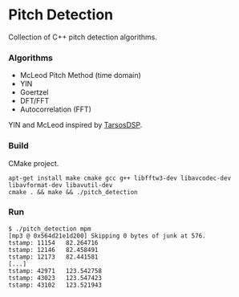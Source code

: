 # Pitch Detection

Collection of C++ pitch detection algorithms.

### Algorithms

* McLeod Pitch Method (time domain)
* YIN
* Goertzel
* DFT/FFT
* Autocorrelation (FFT)

YIN and McLeod inspired by [TarsosDSP](https://github.com/JorenSix/TarsosDSP).

### Build

CMake project.

    apt-get install make cmake gcc g++ libfftw3-dev libavcodec-dev libavformat-dev libavutil-dev
    cmake . && make && ./pitch_detection

### Run

	$ ./pitch_detection mpm
	[mp3 @ 0x564d21e1d200] Skipping 0 bytes of junk at 576.
	tstamp: 11154	82.264716
	tstamp: 12146	82.458491
	tstamp: 12173	82.441581
	[...]
	tstamp: 42971	123.542758
	tstamp: 43023	123.547423
	tstamp: 43102	123.521943
